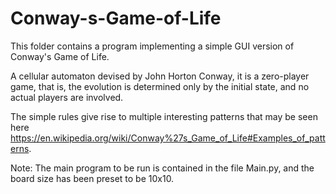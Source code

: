 # Conway-s-Game-of-Life
This folder contains a program implementing a simple GUI version of Conway's Game of Life.

A cellular automaton devised by John Horton Conway, it is a zero-player game, that is, the evolution is determined only by the initial state, and no actual players are involved.

The simple rules give rise to multiple interesting patterns that may be seen here https://en.wikipedia.org/wiki/Conway%27s_Game_of_Life#Examples_of_patterns.

Note:
The main program to be run is contained in the file Main.py, and the board size has been preset to be 10x10.
